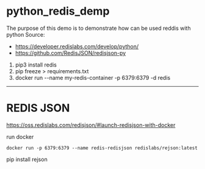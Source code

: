 # python_redis_demp

The purpose of this demo is to demonstrate how can be used reddis with python
Source: 
* https://developer.redislabs.com/develop/python/
* https://github.com/RedisJSON/redisjson-py

1. pip3 install redis
1. pip freeze > requirements.txt
1. docker run --name my-redis-container -p 6379:6379 -d redis

---

# REDIS JSON

https://oss.redislabs.com/redisjson/#launch-redisjson-with-docker

run docker
  
`docker run -p 6379:6379 --name redis-redisjson redislabs/rejson:latest`

pip install rejson

